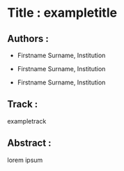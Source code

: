 
Title : exampletitle
=====================

Authors : 
----------


- Firstname Surname, Institution

- Firstname Surname, Institution

- Firstname Surname, Institution


Track : 
-------

exampletrack

Abstract : 
----------

lorem ipsum
